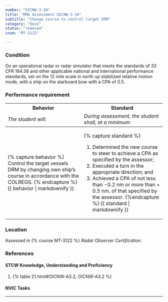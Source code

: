 ```yaml
---
number: "OICNW-3-1H"
title: "MMA Assessment OICNW-3-1H"
subtitle: "Change course to control target DRM"
category: "Deck"
status: "removed"
cnum: "MT-3122"

---
```

### Condition

On an operational radar or radar simulator that meets the standards of 33 CFR 164.38 and other applicable national and international performance standards, set on the 12 mile scale in north up stabilized relative motion mode, with a ship on the starboard bow with a CPA of 0.5.

### Performance requirement 

<table width='100%' class='Guidelines'>
 <thead>
 <tr>
     <th class='thirty'>Behavior</th>
     <th class='seventy'>Standard</th>
 </tr>
 <tr>
     <td><em>The student will:</em></td>
     <td><em>During assessment, the student shall, at a minimum:</em></td>
 </tr>
 </thead>
 <tbody>
 

<tr><td>

{% capture behavior %}
Control the target vessels DRM by changing own ship’s course in accordance with the COLREGS.
{% endcapture %}
{{ behavior | markdownify }}

</td><td>

{% capture standard %}
1. Determined the new course to steer to achieve a CPA as specified by the assessor;
2. Executed a turn in the appropriate direction; and
3. Achieved a CPA of not less than -0.2 nm or more than + 0.5 nm. of that specified by the assessor.
{%endcapture %}
{{ standard | markdownify }}

</td></tr>



 </tbody>
 </table>

### Location

Assessed in  {% course  MT-3122 %}  *Radar Observer Certification*.

### References

#### STCW Knowledge, Understanding and Proficiency

1. {% table 21.html#OICNW-A3.2, OICNW-A3.2 %}


#### NVIC Tasks



***

